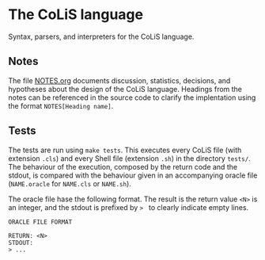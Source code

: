 # The CoLiS language

Syntax, parsers, and interpreters for the CoLiS language.

## Notes

The file [NOTES.org](NOTES.org) documents discussion, statistics, decisions, and
hypotheses about the design of the CoLiS language. Headings from the notes can be
referenced in the source code to clarify the implentation using the format
`NOTES[Heading name]`.


## Tests

The tests are run using `make tests`. This executes every CoLiS file (with extension
`.cls`) and every Shell file (extension `.sh`) in the directory `tests/`. The behaviour of
the execution, composed by the return code and the stdout, is compared with the behaviour
given in an accompanying oracle file (`NAME.oracle` for `NAME.cls` or `NAME.sh`).

The oracle file hase the following format. The result is the return value `<N>` is an
integer, and the stdout is prefixed by `> ` to clearly indicate empty lines.

```
ORACLE FILE FORMAT

RETURN: <N>
STDOUT:
> ...
```
